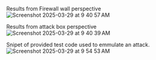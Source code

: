 




Results from Firewall wall perspective
![Screenshot 2025-03-29 at 9 40 57 AM](https://github.com/user-attachments/assets/42049679-d909-465d-a8fc-24c2b2f00664)

Results from attack box perspective
![Screenshot 2025-03-29 at 9 40 39 AM](https://github.com/user-attachments/assets/02658149-3e67-45d3-b91f-f2963b810ffa)

Snipet of provided test code used to emmulate an attack.
![Screenshot 2025-03-29 at 9 54 53 AM](https://github.com/user-attachments/assets/8c51d760-10e9-44e0-ade5-5237b2b3649d)
